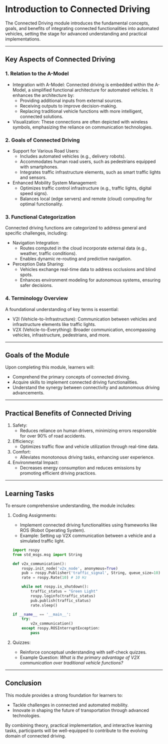 # Introduction to Connected Driving

The Connected Driving module introduces the fundamental concepts, goals, and benefits of integrating connected functionalities into automated vehicles, setting the stage for advanced understanding and practical implementations.

---

## Key Aspects of Connected Driving

### 1. Relation to the A-Model
- Integration with A-Model: Connected driving is embedded within the A-Model, a simplified functional architecture for automated vehicles. It enhances the architecture by:
  - Providing additional inputs from external sources.
  - Receiving outputs to improve decision-making.
  - Replacing traditional vehicle functions with more intelligent, connected solutions.
- Visualization: These connections are often depicted with wireless symbols, emphasizing the reliance on communication technologies.

### 2. Goals of Connected Driving
- Support for Various Road Users:
  - Includes automated vehicles (e.g., delivery robots).
  - Accommodates human road users, such as pedestrians equipped with smartphones.
  - Integrates traffic infrastructure elements, such as smart traffic lights and sensors.
- Enhanced Mobility System Management:
  - Optimizes traffic control infrastructure (e.g., traffic lights, digital speed signs).
  - Balances local (edge servers) and remote (cloud) computing for optimal functionality.

### 3. Functional Categorization
Connected driving functions are categorized to address general and specific challenges, including:
- Navigation Integration:
  - Routes computed in the cloud incorporate external data (e.g., weather, traffic conditions).
  - Enables dynamic re-routing and predictive navigation.
- Perception Data Sharing:
  - Vehicles exchange real-time data to address occlusions and blind spots.
  - Enhances environment modeling for autonomous systems, ensuring safer decisions.

### 4. Terminology Overview
A foundational understanding of key terms is essential:
- V2I (Vehicle-to-Infrastructure): Communication between vehicles and infrastructure elements like traffic lights.
- V2X (Vehicle-to-Everything): Broader communication, encompassing vehicles, infrastructure, pedestrians, and more.

---

## Goals of the Module

Upon completing this module, learners will:
- Comprehend the primary concepts of connected driving.
- Acquire skills to implement connected driving functionalities.
- Understand the synergy between connectivity and autonomous driving advancements.

---

## Practical Benefits of Connected Driving

1. Safety:
   - Reduces reliance on human drivers, minimizing errors responsible for over 90% of road accidents.
2. Efficiency:
   - Optimizes traffic flow and vehicle utilization through real-time data.
3. Comfort:
   - Alleviates monotonous driving tasks, enhancing user experience.
4. Environmental Impact:
   - Decreases energy consumption and reduces emissions by promoting efficient driving practices.

---

## Learning Tasks

To ensure comprehensive understanding, the module includes:

1. Coding Assignments:
   - Implement connected driving functionalities using frameworks like ROS (Robot Operating System).
   - Example: Setting up V2X communication between a vehicle and a simulated traffic light.

   ```python
   import rospy
   from std_msgs.msg import String

   def v2x_communication():
       rospy.init_node('v2x_node', anonymous=True)
       pub = rospy.Publisher('traffic_signal', String, queue_size=10)
       rate = rospy.Rate(10) # 10 Hz

       while not rospy.is_shutdown():
           traffic_status = "Green Light"
           rospy.loginfo(traffic_status)
           pub.publish(traffic_status)
           rate.sleep()

   if __name__ == '__main__':
       try:
           v2x_communication()
       except rospy.ROSInterruptException:
           pass
   ```

2. Quizzes:
   - Reinforce conceptual understanding with self-check quizzes.
   - Example Question: *What is the primary advantage of V2X communication over traditional vehicle functions?*

---

## Conclusion

This module provides a strong foundation for learners to:
- Tackle challenges in connected and automated mobility.
- Innovate in shaping the future of transportation through advanced technologies.

By combining theory, practical implementation, and interactive learning tasks, participants will be well-equipped to contribute to the evolving domain of connected driving.

